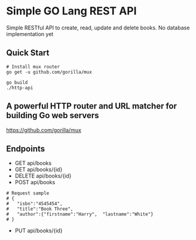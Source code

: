# Simple GO Lang REST API

Simple RESTful API to create, read, update and delete books. No database implementation yet

## Quick Start
```
# Install mux router
go get -u github.com/gorilla/mux

go build
./http-api
```
## A powerful HTTP router and URL matcher for building Go web servers

https://github.com/gorilla/mux

## Endpoints

- GET api/books
- GET api/books/{id}
- DELETE api/books/{id}
- POST api/books
```
# Request sample
# {
#   "isbn":"4545454",
#   "title":"Book Three",
#   "author":{"firstname":"Harry",  "lastname":"White"}
# }
```
- PUT api/books/{id}
